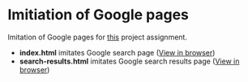 # Imitiation of Google pages
Imitation of Google pages for [this](https://www.theodinproject.com/courses/web-development-101/lessons/html-css) project assignment.
* **index.html** imitates Google search page ([View in browser](https://orhanugurlu.github.io/the_odin_project/google-homepage/index.html))
* **search-results.html** imitates Google search results page ([View in browser](https://orhanugurlu.github.io/the_odin_project/google-homepage/search-results.html))